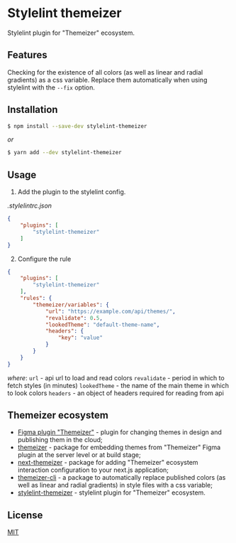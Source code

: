 # Stylelint themeizer
Stylelint plugin for "Themeizer" ecosystem.

## Features
Checking for the existence of all colors (as well as linear and radial gradients) as a css variable.
Replace them automatically when using stylelint with the `--fix` option.

## Installation
```bash
$ npm install --save-dev stylelint-themeizer
```
_or_
```bash
$ yarn add --dev stylelint-themeizer
```

## Usage
1. Add the plugin to the stylelint config.

_.stylelintrc.json_
```json
{
	"plugins": [
		"stylelint-themeizer"
	]
}
```

2. Configure the rule
```json
{
	"plugins": [
		"stylelint-themeizer"
	],
	"rules": {
		"themeizer/variables": {
			"url": "https://example.com/api/themes/",
			"revalidate": 0.5,
			"lookedTheme": "default-theme-name",
			"headers": {
				"key": "value"
			}
		}
	}
}
```
_where_:
`url` - api url to load and read colors
`revalidate` - period in which to fetch styles (in minutes)
`lookedTheme` - the name of the main theme in which to look colors
`headers` - an object of headers required for reading from api

## Themeizer ecosystem
* [Figma plugin "Themeizer"](https://www.figma.com/community/plugin/1065764293242137356/Themeizer) - plugin for changing themes in design and publishing them in the cloud;
* [themeizer](https://www.npmjs.com/package/themeizer) - package for embedding themes from "Themeizer" Figma plugin at the server level or at build stage;
* [next-themeizer](https://www.npmjs.com/package/next-themeizer) - package for adding "Themeizer" ecosystem interaction configuration to your next.js application;
* [themeizer-cli](https://www.npmjs.com/package/themeizer-cli) - a package to automatically replace published colors (as well as linear and radial gradients) in style files with a css variable;
* [stylelint-themeizer](https://www.npmjs.com/package/stylelint-themeizer) - stylelint plugin for "Themeizer" ecosystem.

## License

[MIT](https://github.com/vordgi/stylelint-themeizer/blob/main/LICENSE)
